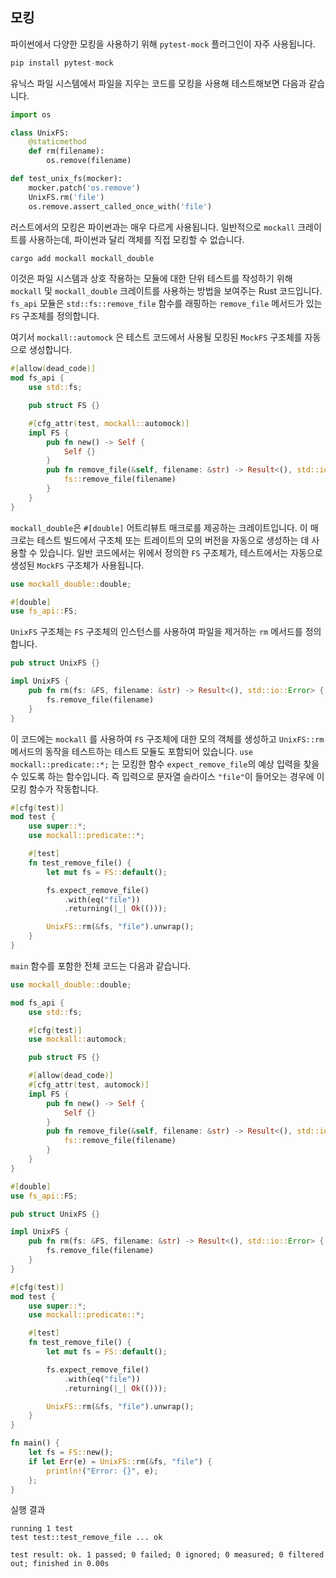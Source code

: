 ## 모킹

파이썬에서 다양한 모킹을 사용하기 위해 `pytest-mock` 플러그인이 자주 사용됩니다. 

```python
pip install pytest-mock
```

유닉스 파일 시스템에서 파일을 지우는 코드를 모킹을 사용해 테스트해보면 다음과 같습니다.

```python
import os

class UnixFS:
    @staticmethod
    def rm(filename):
        os.remove(filename)

def test_unix_fs(mocker):
    mocker.patch('os.remove')
    UnixFS.rm('file')
    os.remove.assert_called_once_with('file')

```



러스트에서의 모킹은 파이썬과는 매우 다르게 사용됩니다. 일반적으로 `mockall` 크레이트를 사용하는데, 파이썬과 달리 객체를 직접 모킹할 수 없습니다. 

```bash
cargo add mockall mockall_double
```

이것은 파일 시스템과 상호 작용하는 모듈에 대한 단위 테스트를 작성하기 위해 `mockall` 및 `mockall_double` 크레이트를 사용하는 방법을 보여주는 Rust 코드입니다. `fs_api` 모듈은 `std::fs::remove_file` 함수를 래핑하는 `remove_file` 메서드가 있는 `FS` 구조체를 정의합니다. 

여기서 `mockall::automock` 은 테스트 코드에서 사용될 모킹된 `MockFS` 구조체를 자동으로 생성합니다.  

```rust
#[allow(dead_code)]
mod fs_api {
    use std::fs;

    pub struct FS {}

    #[cfg_attr(test, mockall::automock)]
    impl FS {
        pub fn new() -> Self {
            Self {}
        }
        pub fn remove_file(&self, filename: &str) -> Result<(), std::io::Error> {
            fs::remove_file(filename)
        }
    }
}
```

`mockall_double`은 `#[double]` 어트리뷰트 매크로를 제공하는 크레이트입니다. 이 매크로는 테스트 빌드에서 구조체 또는 트레이트의 모의 버전을 자동으로 생성하는 데 사용할 수 있습니다. 일반 코드에서는 위에서 정의한 `FS` 구조체가, 테스트에서는 자동으로 생성된 `MockFS` 구조체가 사용됩니다.

```rust
use mockall_double::double;

#[double]
use fs_api::FS;
```

`UnixFS` 구조체는 `FS` 구조체의 인스턴스를 사용하여 파일을 제거하는 `rm` 메서드를 정의합니다.

```rust
pub struct UnixFS {}

impl UnixFS {
    pub fn rm(fs: &FS, filename: &str) -> Result<(), std::io::Error> {
        fs.remove_file(filename)
    }
}
```

이 코드에는 `mockall` 를 사용하여 `FS` 구조체에 대한 모의 객체를 생성하고 `UnixFS::rm` 메서드의 동작을 테스트하는 테스트 모듈도 포함되어 있습니다. `use mockall::predicate::*;` 는 모킹한 함수 `expect_remove_file`의 예상 입력을 찾을 수 있도록 하는 함수입니다. 즉 입력으로 문자열 슬라이스 `"file"`이 들어오는 경우에 이 모킹 함수가 작동합니다.

```rust
#[cfg(test)]
mod test {
    use super::*;
    use mockall::predicate::*;

    #[test]
    fn test_remove_file() {
        let mut fs = FS::default();

        fs.expect_remove_file()
            .with(eq("file"))
            .returning(|_| Ok(()));

        UnixFS::rm(&fs, "file").unwrap();
    }
}

```

`main` 함수를 포함한 전체 코드는 다음과 같습니다.

```rust
use mockall_double::double;

mod fs_api {
    use std::fs;

    #[cfg(test)]
    use mockall::automock;

    pub struct FS {}

    #[allow(dead_code)]
    #[cfg_attr(test, automock)]
    impl FS {
        pub fn new() -> Self {
            Self {}
        }
        pub fn remove_file(&self, filename: &str) -> Result<(), std::io::Error> {
            fs::remove_file(filename)
        }
    }
}

#[double]
use fs_api::FS;

pub struct UnixFS {}

impl UnixFS {
    pub fn rm(fs: &FS, filename: &str) -> Result<(), std::io::Error> {
        fs.remove_file(filename)
    }
}

#[cfg(test)]
mod test {
    use super::*;
    use mockall::predicate::*;

    #[test]
    fn test_remove_file() {
        let mut fs = FS::default();

        fs.expect_remove_file()
            .with(eq("file"))
            .returning(|_| Ok(()));

        UnixFS::rm(&fs, "file").unwrap();
    }
}

fn main() {
    let fs = FS::new();
    if let Err(e) = UnixFS::rm(&fs, "file") {
        println!("Error: {}", e);
    };
}

```

실행 결과

```
running 1 test
test test::test_remove_file ... ok

test result: ok. 1 passed; 0 failed; 0 ignored; 0 measured; 0 filtered out; finished in 0.00s
```




